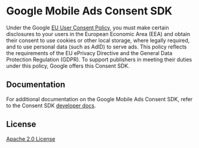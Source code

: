 # Google Mobile Ads Consent SDK

Under the Google [EU User Consent
Policy](//google.com/about/company/consentstaging.html), you must make certain
disclosures to your users in the European Economic Area (EEA) and obtain their
consent to use cookies or other local storage, where legally required, and to
use personal data (such as AdID) to serve ads. This policy reflects the
requirements of the EU ePrivacy Directive and the General Data Protection
Regulation (GDPR). To support publishers in meeting their duties under this
policy, Google offers this Consent SDK.

## Documentation

For additional documentation on the Google Mobile Ads Consent SDK, refer to the
Consent SDK [developer docs](//developers.google.com/admob/ios/eu-consent).

## License

[Apache 2.0 License](http://www.apache.org/licenses/LICENSE-2.0.html)
